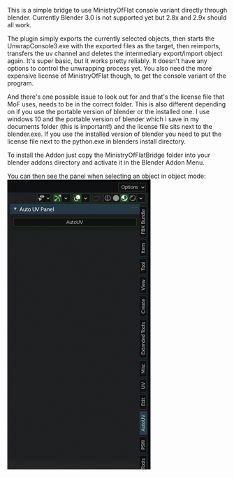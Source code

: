 This is a simple bridge to use MinistryOfFlat console variant directly through blender.
Currently Blender 3.0 is not supported yet but 2.8x and 2.9x should all work.

The plugin simply exports the currently selected objects, then starts the UnwrapConsole3.exe with the exported files as the target, then reimports, transfers the uv channel and deletes the intermediary export/import object again.
It's super basic, but it works pretty reliably. It doesn't have any options to control the unwrapping process yet.
You also need the more expensive license of MinistryOfFlat though, to get the console variant of the program.

And there's one possible issue to look out for and that's the license file that MoF uses, needs to be in the correct folder.
This is also different depending on if you use the portable version of blender or the installed one.
I use windows 10 and the portable version of blender which i save in my documents folder (this is important!) and the license file sits next to the blender.exe.
If you use the installed version of blender you need to put the license file next to the python.exe in blenders install directory.

To install the Addon just copy the MinistryOfFlatBridge folder into your blender addons directory and activate it in the Blender Addon Menu.

You can then see the panel when selecting an object in object mode:
![Screenshot](AutoUVPanelScreenshot.png)